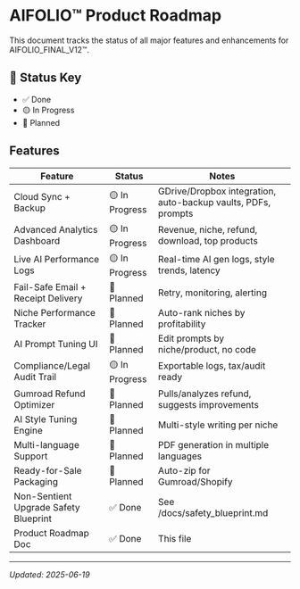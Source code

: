 # AIFOLIO™ Product Roadmap

This document tracks the status of all major features and enhancements for AIFOLIO_FINAL_V12™.

## 🚦 Status Key

- ✅ Done
- 🟡 In Progress
- 🔲 Planned

## Features

| Feature                               | Status         | Notes                                                         |
| ------------------------------------- | -------------- | ------------------------------------------------------------- |
| Cloud Sync + Backup                   | 🟡 In Progress | GDrive/Dropbox integration, auto-backup vaults, PDFs, prompts |
| Advanced Analytics Dashboard          | 🟡 In Progress | Revenue, niche, refund, download, top products                |
| Live AI Performance Logs              | 🟡 In Progress | Real-time AI gen logs, style trends, latency                  |
| Fail-Safe Email + Receipt Delivery    | 🔲 Planned     | Retry, monitoring, alerting                                   |
| Niche Performance Tracker             | 🔲 Planned     | Auto-rank niches by profitability                             |
| AI Prompt Tuning UI                   | 🔲 Planned     | Edit prompts by niche/product, no code                        |
| Compliance/Legal Audit Trail          | 🟡 In Progress | Exportable logs, tax/audit ready                              |
| Gumroad Refund Optimizer              | 🔲 Planned     | Pulls/analyzes refund, suggests improvements                  |
| AI Style Tuning Engine                | 🔲 Planned     | Multi-style writing per niche                                 |
| Multi-language Support                | 🔲 Planned     | PDF generation in multiple languages                          |
| Ready-for-Sale Packaging              | 🔲 Planned     | Auto-zip for Gumroad/Shopify                                  |
| Non-Sentient Upgrade Safety Blueprint | ✅ Done        | See /docs/safety_blueprint.md                                 |
| Product Roadmap Doc                   | ✅ Done        | This file                                                     |

---

_Updated: 2025-06-19_
